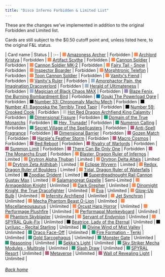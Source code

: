```yaml
---
title: "Disco Inferno Forbidden & Limited List"
---
```


These are the changes we've implemented in addition to the original Forbidden and Limited list.

Cards are still subject to the $0.50 cutoff point and, unless listed here, to the original F&L status.

| Card name | Status |
| :-- |
![Effect Monster](assets/effect.png) [Amazoness Archer](https://db.ygoprodeck.com/card/?search=Amazoness%20Archer) | Forbidden |
![Effect Monster](assets/effect.png) [Archlord Kristya](https://db.ygoprodeck.com/card/?search=Archlord%20Kristya) | Forbidden |
![Effect Monster](assets/effect.png) [Artifact Scythe](https://db.ygoprodeck.com/card/?search=Artifact%20Scythe) | Forbidden |
![Effect Monster](assets/effect.png) [Cannon Soldier](https://db.ygoprodeck.com/card/?search=Cannon%20Soldier) | Forbidden |
![Effect Monster](assets/effect.png) [Cannon Soldier MK-2](https://db.ygoprodeck.com/card/?search=Cannon%20Soldier%20MK-2) | Forbidden |
![Effect Monster](assets/effect.png) [Fairy Tail - Snow](https://db.ygoprodeck.com/card/?search=Fairy%20Tail%20-%20Snow) | Forbidden |
![Effect Monster](assets/effect.png) [Inspector Boarder](https://db.ygoprodeck.com/card/?search=Inspector%20Boarder) | Forbidden |
![Effect Monster](assets/effect.png) [Morphtronic Telefon](https://db.ygoprodeck.com/card/?search=Morphtronic%20Telefon) | Forbidden |
![Effect Monster](assets/effect.png) [Toon Cannon Soldier](https://db.ygoprodeck.com/card/?search=Toon%20Cannon%20Soldier) | Forbidden |
![Effect Monster](assets/effect.png) [Vanity's Fiend](https://db.ygoprodeck.com/card/?search=Vanity's%20Fiend) | Forbidden |
![Effect Monster](assets/effect.png) [Vanity's Ruler](https://db.ygoprodeck.com/card/?search=Vanity's%20Ruler) | Forbidden |
![Ritual Monster](assets/ritual.png) [Amorphactor Pain, the Imagination Dracoverlord](https://db.ygoprodeck.com/card/?search=Amorphactor%20Pain,%20the%20Imagination%20Dracoverlord) | Forbidden |
![Ritual Monster](assets/ritual.png) [Herald of Ultimateness](https://db.ygoprodeck.com/card/?search=Herald%20of%20Ultimateness) | Forbidden |
![Ritual Monster](assets/ritual.png) [Magician of Black Chaos MAX](https://db.ygoprodeck.com/card/?search=Magician%20of%20Black%20Chaos%20MAX) | Forbidden |
![Fusion Monster](assets/fusion.png) [Blaze Fenix, the Burning Bombardment Bird](https://db.ygoprodeck.com/card/?search=Blaze%20Fenix,%20the%20Burning%20Bombardment%20Bird) | Forbidden |
![Link Monster](assets/link.png) [Gouki The Powerload Ogre](https://db.ygoprodeck.com/card/?search=Gouki%20The%20Powerload%20Ogre) | Forbidden |
![XYZ Monster](assets/xyz.png) [Number 33: Chronomaly Machu Mech](https://db.ygoprodeck.com/card/?search=Number%2033:%20Chronomaly%20Machu%20Mech) | Forbidden |
![XYZ Monster](assets/xyz.png) [Number 41: Bagooska the Terribly Tired Tapir](https://db.ygoprodeck.com/card/?search=Number%2041:%20Bagooska%20the%20Terribly%20Tired%20Tapir) | Forbidden |
![XYZ Monster](assets/xyz.png) [Number 59: Crooked Cook](https://db.ygoprodeck.com/card/?search=Number%2059:%20Crooked%20Cook) | Forbidden |
![Synchro Monster](assets/synchro.png) [Hot Red Dragon Archfiend King Calamity](https://db.ygoprodeck.com/card/?search=Hot%20Red%20Dragon%20Archfiend%20King%20Calamity) | Forbidden |
![Spell](assets/spell.png "Spell") [Dimensional Fissure](https://db.ygoprodeck.com/card/?search=Dimensional%20Fissure) | Forbidden |
![Spell](assets/spell.png "Spell") [Domain of the True Monarchs](https://db.ygoprodeck.com/card/?search=Domain%20of%20the%20True%20Monarchs) | Forbidden |
![Spell](assets/spell.png "Spell") [Hey, Trunade!](https://db.ygoprodeck.com/card/?search=Hey,%20Trunade!) | Forbidden |
![Spell](assets/spell.png "Spell") [Numeron Calling](https://db.ygoprodeck.com/card/?search=Numeron%20Calling) | Forbidden |
![Spell](assets/spell.png "Spell") [Secret Village of the Spellcasters](https://db.ygoprodeck.com/card/?search=Secret%20Village%20of%20the%20Spellcasters) | Forbidden |
![Trap](assets/trap.png "Trap") [Anti-Spell Fragrance](https://db.ygoprodeck.com/card/?search=Anti-Spell%20Fragrance) | Forbidden |
![Trap](assets/trap.png "Trap") [Dimensional Barrier](https://db.ygoprodeck.com/card/?search=Dimensional%20Barrier) | Forbidden |
![Trap](assets/trap.png "Trap") [Gozen Match](https://db.ygoprodeck.com/card/?search=Gozen%20Match) | Forbidden |
![Trap](assets/trap.png "Trap") [Harpie's Feather Storm](https://db.ygoprodeck.com/card/?search=Harpie's%20Feather%20Storm) | Forbidden |
![Trap](assets/trap.png "Trap") [Macro Cosmos](https://db.ygoprodeck.com/card/?search=Macro%20Cosmos) | Forbidden |
![Trap](assets/trap.png "Trap") [Red Reboot](https://db.ygoprodeck.com/card/?search=Red%20Reboot) | Forbidden |
![Trap](assets/trap.png "Trap") [Rivalry of Warlords](https://db.ygoprodeck.com/card/?search=Rivalry%20of%20Warlords) | Forbidden |
![Trap](assets/trap.png "Trap") [Summon Limit](https://db.ygoprodeck.com/card/?search=Summon%20Limit) | Forbidden |
![Trap](assets/trap.png "Trap") [There Can Be Only One](https://db.ygoprodeck.com/card/?search=There%20Can%20Be%20Only%20One) | Forbidden |
![Trap](assets/trap.png "Trap") [The Monarchs Erupt](https://db.ygoprodeck.com/card/?search=The%20Monarchs%20Erupt) | Forbidden |
![Effect Monster](assets/effect.png) [Blaster, Dragon Ruler of Infernos](https://db.ygoprodeck.com/card/?search=Blaster,%20Dragon%20Ruler%20of%20Infernos) | Limited |
![Effect Monster](assets/effect.png) [Drytron Alpha Thuban](https://db.ygoprodeck.com/card/?search=Drytron%20Alpha%20Thuban) | Limited |
![Effect Monster](assets/effect.png) [Drytron Delta Altais](https://db.ygoprodeck.com/card/?search=Drytron%20Delta%20Altais) | Limited |
![Effect Monster](assets/effect.png) [Drytron Zeta Aldhibah](https://db.ygoprodeck.com/card/?search=Drytron%20Zeta%20Aldhibah) | Limited |
![Effect Monster](assets/effect.png) [Eclipse Wyvern](https://db.ygoprodeck.com/card/?search=Eclipse%20Wyvern) | Limited |
![Effect Monster](assets/effect.png) [Redox, Dragon Ruler of Boulders](https://db.ygoprodeck.com/card/?search=Redox,%20Dragon%20Ruler%20of%20Boulders) | Limited |
![Effect Monster](assets/effect.png) [Tidal, Dragon Ruler of Waterfalls](https://db.ygoprodeck.com/card/?search=Tidal,%20Dragon%20Ruler%20of%20Waterfalls) | Limited |
![XYZ Monster](assets/xyz.png) [Zoodiac Drident](https://db.ygoprodeck.com/card/?search=Zoodiac%20Drident) | Limited |
![XYZ Monster](assets/xyz.png) [Superdreadnought Rail Cannon Gustav Max](https://db.ygoprodeck.com/card/?search=Superdreadnought%20Rail%20Cannon%20Gustav%20Max) | Limited |
![Effect Monster](assets/effect.png) [Salamangreat Gazelle](https://db.ygoprodeck.com/card/?search=Salamangreat%20Gazelle) | Semi-Limited |
![Effect Monster](assets/effect.png) [Armageddon Knight](https://db.ygoprodeck.com/card/?search=Armageddon%20Knight) | Unlimited |
![Effect Monster](assets/effect.png) [Dark Grepher](https://db.ygoprodeck.com/card/?search=Dark%20Grepher) | Unlimited |
![Effect Monster](assets/effect.png) [Dinomight Knight, the True Dracofighter](https://db.ygoprodeck.com/card/?search=Dinomight%20Knight,%20the%20True%20Dracofighter) | Unlimited |
![Effect Monster](assets/effect.png) [Eva](https://db.ygoprodeck.com/card/?search=Eva) | Unlimited |
![Effect Monster](assets/effect.png) [Glow-Up Bulb](https://db.ygoprodeck.com/card/?search=Glow-Up%20Bulb) | Unlimited |
![Effect Monster](assets/effect.png) [Infernity Archfiend](https://db.ygoprodeck.com/card/?search=Infernity%20Archfiend) | Unlimited |
![Effect Monster](assets/effect.png) [Jet Synchron](https://db.ygoprodeck.com/card/?search=Jet%20Synchron) | Unlimited |
![Effect Monster](assets/effect.png) [Mecha Phantom Beast O-Lion](https://db.ygoprodeck.com/card/?search=Mecha%20Phantom%20Beast%20O-Lion) | Unlimited |
![Effect Monster](assets/effect.png) [Miscellaneousaurus](https://db.ygoprodeck.com/card/?search=Miscellaneousaurus) | Unlimited |
![Effect Monster](assets/effect.png) [Orcust Harp Horror](https://db.ygoprodeck.com/card/?search=Orcust%20Harp%20Horror) | Unlimited |
![Effect Monster](assets/effect.png) [Performage Plushfire](https://db.ygoprodeck.com/card/?search=Performage%20Plushfire) | Unlimited |
![Effect Monster](assets/effect.png) [Performapal Monkeyboard](https://db.ygoprodeck.com/card/?search=Performapal%20Monkeyboard) | Unlimited |
![Effect Monster](assets/effect.png) [Phantom Skyblaster](https://db.ygoprodeck.com/card/?search=Phantom%20Skyblaster) | Unlimited |
![Effect Monster](assets/effect.png) [Servant of Endymion](https://db.ygoprodeck.com/card/?search=Servant%20of%20Endymion) | Unlimited |
![Effect Monster](assets/effect.png) [SPYRAL Quik-Fix](https://db.ygoprodeck.com/card/?search=SPYRAL%20Quik-Fix) | Unlimited |
![XYZ Monster](assets/xyz.png) [Beatrice, Lady of the Eternal](https://db.ygoprodeck.com/card/?search=Beatrice,%20Lady%20of%20the%20Eternal) | Unlimited |
![XYZ Monster](assets/xyz.png) [Lyrilusc - Recital Starling](https://db.ygoprodeck.com/card/?search=Lyrilusc%20-%20Recital%20Starling) | Unlimited |
![Spell](assets/spell.png "Spell") [Divine Wind of Mist Valley](https://db.ygoprodeck.com/card/?search=Divine%20Wind%20of%20Mist%20Valley) | Unlimited |
![Spell](assets/spell.png "Spell") [Draco Face-Off](https://db.ygoprodeck.com/card/?search=Draco%20Face-Off) | Unlimited |
![Spell](assets/spell.png "Spell") [Fire Formation - Tenki](https://db.ygoprodeck.com/card/?search=Fire%20Formation%20-%20Tenki) | Unlimited |
![Spell](assets/spell.png "Spell") [Gold Sarcophagus](https://db.ygoprodeck.com/card/?search=Gold%20Sarcophagus) | Unlimited |
![Spell](assets/spell.png "Spell") [Monster Gate](https://db.ygoprodeck.com/card/?search=Monster%20Gate) | Unlimited |
![Spell](assets/spell.png "Spell") [Reasoning](https://db.ygoprodeck.com/card/?search=Reasoning) | Unlimited |
![Spell](assets/spell.png "Spell") [Sekka's Light](https://db.ygoprodeck.com/card/?search=Sekka's%20Light) | Unlimited |
![Spell](assets/spell.png "Spell") [Sky Striker Mecha Modules - Multirole](https://db.ygoprodeck.com/card/?search=Sky%20Striker%20Mecha%20Modules%20-%20Multirole) | Unlimited |
![Spell](assets/spell.png "Spell") [Slash Draw](https://db.ygoprodeck.com/card/?search=Slash%20Draw) | Unlimited |
![Spell](assets/spell.png "Spell") [SPYRAL Resort](https://db.ygoprodeck.com/card/?search=SPYRAL%20Resort) | Unlimited |
![Trap](assets/trap.png "Trap") [Metaverse](https://db.ygoprodeck.com/card/?search=Metaverse) | Unlimited |
![Trap](assets/trap.png "Trap") [Wall of Revealing Light](https://db.ygoprodeck.com/card/?search=Wall%20of%20Revealing%20Light) | Unlimited |

###### [Back home](index)